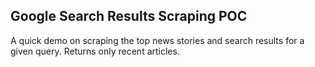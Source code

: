## Google Search Results Scraping POC

A quick demo on scraping the top news stories and search results for a given query. Returns only recent articles.